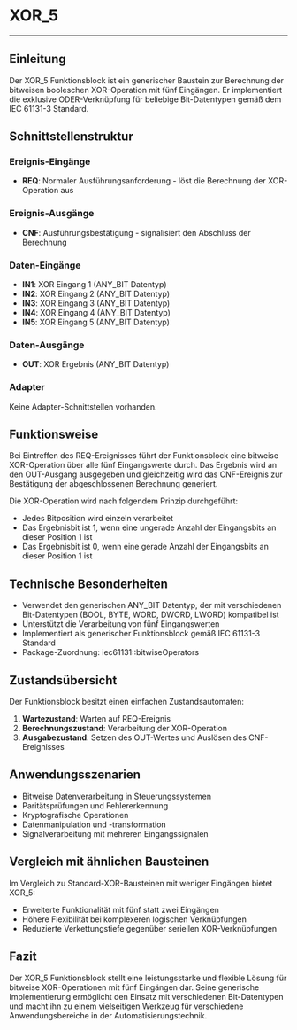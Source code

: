 # XOR_5

* * * * * * * * * *

## Einleitung
Der XOR_5 Funktionsblock ist ein generischer Baustein zur Berechnung der bitweisen booleschen XOR-Operation mit fünf Eingängen. Er implementiert die exklusive ODER-Verknüpfung für beliebige Bit-Datentypen gemäß dem IEC 61131-3 Standard.

## Schnittstellenstruktur

### **Ereignis-Eingänge**
- **REQ**: Normaler Ausführungsanforderung - löst die Berechnung der XOR-Operation aus

### **Ereignis-Ausgänge**
- **CNF**: Ausführungsbestätigung - signalisiert den Abschluss der Berechnung

### **Daten-Eingänge**
- **IN1**: XOR Eingang 1 (ANY_BIT Datentyp)
- **IN2**: XOR Eingang 2 (ANY_BIT Datentyp)  
- **IN3**: XOR Eingang 3 (ANY_BIT Datentyp)
- **IN4**: XOR Eingang 4 (ANY_BIT Datentyp)
- **IN5**: XOR Eingang 5 (ANY_BIT Datentyp)

### **Daten-Ausgänge**
- **OUT**: XOR Ergebnis (ANY_BIT Datentyp)

### **Adapter**
Keine Adapter-Schnittstellen vorhanden.

## Funktionsweise
Bei Eintreffen des REQ-Ereignisses führt der Funktionsblock eine bitweise XOR-Operation über alle fünf Eingangswerte durch. Das Ergebnis wird an den OUT-Ausgang ausgegeben und gleichzeitig wird das CNF-Ereignis zur Bestätigung der abgeschlossenen Berechnung generiert.

Die XOR-Operation wird nach folgendem Prinzip durchgeführt:
- Jedes Bitposition wird einzeln verarbeitet
- Das Ergebnisbit ist 1, wenn eine ungerade Anzahl der Eingangsbits an dieser Position 1 ist
- Das Ergebnisbit ist 0, wenn eine gerade Anzahl der Eingangsbits an dieser Position 1 ist

## Technische Besonderheiten
- Verwendet den generischen ANY_BIT Datentyp, der mit verschiedenen Bit-Datentypen (BOOL, BYTE, WORD, DWORD, LWORD) kompatibel ist
- Unterstützt die Verarbeitung von fünf Eingangswerten
- Implementiert als generischer Funktionsblock gemäß IEC 61131-3 Standard
- Package-Zuordnung: iec61131::bitwiseOperators

## Zustandsübersicht
Der Funktionsblock besitzt einen einfachen Zustandsautomaten:
1. **Wartezustand**: Warten auf REQ-Ereignis
2. **Berechnungszustand**: Verarbeitung der XOR-Operation
3. **Ausgabezustand**: Setzen des OUT-Wertes und Auslösen des CNF-Ereignisses

## Anwendungsszenarien
- Bitweise Datenverarbeitung in Steuerungssystemen
- Paritätsprüfungen und Fehlererkennung
- Kryptografische Operationen
- Datenmanipulation und -transformation
- Signalverarbeitung mit mehreren Eingangssignalen

## Vergleich mit ähnlichen Bausteinen
Im Vergleich zu Standard-XOR-Bausteinen mit weniger Eingängen bietet XOR_5:
- Erweiterte Funktionalität mit fünf statt zwei Eingängen
- Höhere Flexibilität bei komplexeren logischen Verknüpfungen
- Reduzierte Verkettungstiefe gegenüber seriellen XOR-Verknüpfungen

## Fazit
Der XOR_5 Funktionsblock stellt eine leistungsstarke und flexible Lösung für bitweise XOR-Operationen mit fünf Eingängen dar. Seine generische Implementierung ermöglicht den Einsatz mit verschiedenen Bit-Datentypen und macht ihn zu einem vielseitigen Werkzeug für verschiedene Anwendungsbereiche in der Automatisierungstechnik.